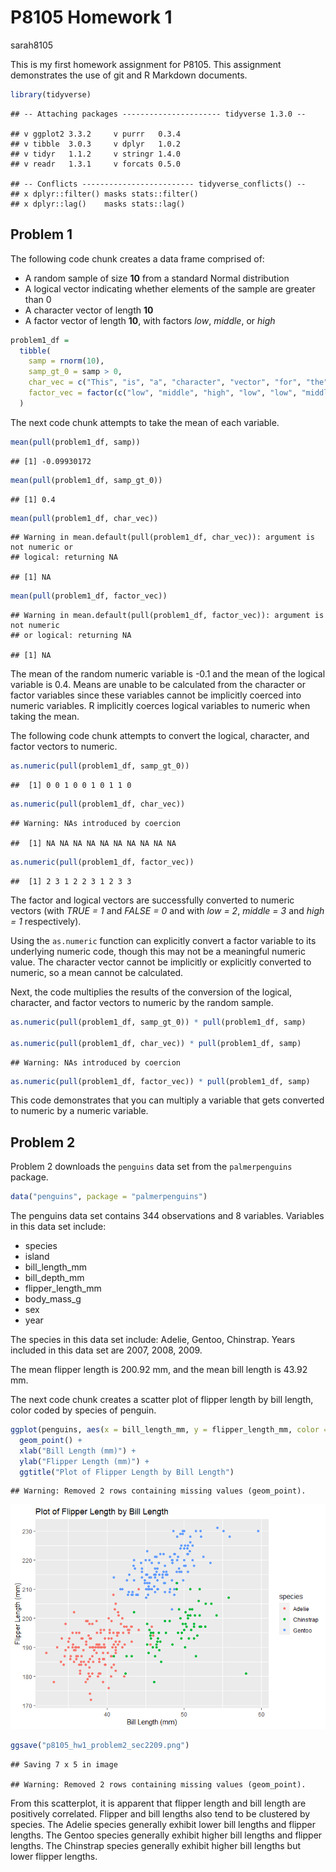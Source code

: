 P8105 Homework 1
================
sarah8105

This is my first homework assignment for P8105. This assignment
demonstrates the use of git and R Markdown documents.

``` r
library(tidyverse)
```

    ## -- Attaching packages ---------------------- tidyverse 1.3.0 --

    ## v ggplot2 3.3.2     v purrr   0.3.4
    ## v tibble  3.0.3     v dplyr   1.0.2
    ## v tidyr   1.1.2     v stringr 1.4.0
    ## v readr   1.3.1     v forcats 0.5.0

    ## -- Conflicts ------------------------- tidyverse_conflicts() --
    ## x dplyr::filter() masks stats::filter()
    ## x dplyr::lag()    masks stats::lag()

## Problem 1

The following code chunk creates a data frame comprised of:

  - A random sample of size **10** from a standard Normal distribution
  - A logical vector indicating whether elements of the sample are
    greater than 0
  - A character vector of length **10**
  - A factor vector of length **10**, with factors *low*, *middle*, or
    *high*

<!-- end list -->

``` r
problem1_df = 
  tibble(
    samp = rnorm(10),
    samp_gt_0 = samp > 0,
    char_vec = c("This", "is", "a", "character", "vector", "for", "the", "first", "homework", "problem"),
    factor_vec = factor(c("low", "middle", "high", "low", "low", "middle", "high", "low", "middle", "middle"))
  )
```

The next code chunk attempts to take the mean of each variable.

``` r
mean(pull(problem1_df, samp))
```

    ## [1] -0.09930172

``` r
mean(pull(problem1_df, samp_gt_0))
```

    ## [1] 0.4

``` r
mean(pull(problem1_df, char_vec))
```

    ## Warning in mean.default(pull(problem1_df, char_vec)): argument is not numeric or
    ## logical: returning NA

    ## [1] NA

``` r
mean(pull(problem1_df, factor_vec))
```

    ## Warning in mean.default(pull(problem1_df, factor_vec)): argument is not numeric
    ## or logical: returning NA

    ## [1] NA

The mean of the random numeric variable is -0.1 and the mean of the
logical variable is 0.4. Means are unable to be calculated from the
character or factor variables since these variables cannot be implicitly
coerced into numeric variables. R implicitly coerces logical variables
to numeric when taking the mean.

The following code chunk attempts to convert the logical, character, and
factor vectors to numeric.

``` r
as.numeric(pull(problem1_df, samp_gt_0))
```

    ##  [1] 0 0 1 0 0 1 0 1 1 0

``` r
as.numeric(pull(problem1_df, char_vec))
```

    ## Warning: NAs introduced by coercion

    ##  [1] NA NA NA NA NA NA NA NA NA NA

``` r
as.numeric(pull(problem1_df, factor_vec))
```

    ##  [1] 2 3 1 2 2 3 1 2 3 3

The factor and logical vectors are successfully converted to numeric
vectors (with *TRUE = 1* and *FALSE = 0* and with *low = 2*, *middle =
3* and *high = 1* respectively).

Using the `as.numeric` function can explicitly convert a factor variable
to its underlying numeric code, though this may not be a meaningful
numeric value. The character vector cannot be implicitly or explicitly
converted to numeric, so a mean cannot be calculated.

Next, the code multiplies the results of the conversion of the logical,
character, and factor vectors to numeric by the random sample.

``` r
as.numeric(pull(problem1_df, samp_gt_0)) * pull(problem1_df, samp)

as.numeric(pull(problem1_df, char_vec)) * pull(problem1_df, samp)
```

    ## Warning: NAs introduced by coercion

``` r
as.numeric(pull(problem1_df, factor_vec)) * pull(problem1_df, samp)
```

This code demonstrates that you can multiply a variable that gets
converted to numeric by a numeric variable.

## Problem 2

Problem 2 downloads the `penguins` data set from the `palmerpenguins`
package.

``` r
data("penguins", package = "palmerpenguins")
```

The penguins data set contains 344 observations and 8 variables.
Variables in this data set include:

  - species
  - island
  - bill\_length\_mm
  - bill\_depth\_mm
  - flipper\_length\_mm
  - body\_mass\_g
  - sex
  - year

The species in this data set include: Adelie, Gentoo, Chinstrap. Years
included in this data set are 2007, 2008, 2009.

The mean flipper length is 200.92 mm, and the mean bill length is 43.92
mm.

The next code chunk creates a scatter plot of flipper length by bill
length, color coded by species of penguin.

``` r
ggplot(penguins, aes(x = bill_length_mm, y = flipper_length_mm, color = species)) + 
  geom_point() +
  xlab("Bill Length (mm)") +
  ylab("Flipper Length (mm)") +
  ggtitle("Plot of Flipper Length by Bill Length")
```

    ## Warning: Removed 2 rows containing missing values (geom_point).

![](p8105_hw1_sec2209_files/figure-gfm/problem2_b_plot-1.png)<!-- -->

``` r
ggsave("p8105_hw1_problem2_sec2209.png")
```

    ## Saving 7 x 5 in image

    ## Warning: Removed 2 rows containing missing values (geom_point).

From this scatterplot, it is apparent that flipper length and bill
length are positively correlated. Flipper and bill lengths also tend to
be clustered by species. The Adelie species generally exhibit lower bill
lengths and flipper lengths. The Gentoo species generally exhibit higher
bill lengths and flipper lengths. The Chinstrap species generally
exhibit higher bill lengths but lower flipper lengths.
